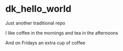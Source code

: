 # dk_hello_world
Just another traditional repo

I like coffee in the mornings and tea in the afternoons

And on Fridays an extra cup of coffee
